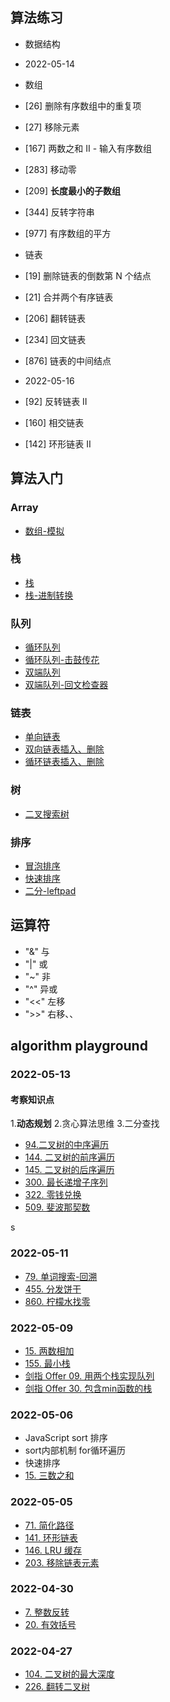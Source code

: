 ## 算法练习

- 数据结构
 - 2022-05-14
 - 数组
  - [26] 删除有序数组中的重复项
  - [27] 移除元素
  - [167] 两数之和 II - 输入有序数组
  - [283] 移动零
  - [209] **长度最小的子数组** 
  - [344] 反转字符串
  - [977] 有序数组的平方

 - 链表
  - [19] 删除链表的倒数第 N 个结点
  - [21] 合并两个有序链表
  - [206] 翻转链表
  - [234] 回文链表
  - [876] 链表的中间结点

  - 2022-05-16
  - [92] 反转链表 II
  - [160] 相交链表
  - [142] 环形链表 II




## 算法入门
### Array
   * [数组-模拟](./algorithm/Array/removeArrayFirstIndex.js)
### 栈
   * [栈](./algorithm/Stack/stackArray.js)
   * [栈-进制转换](./algorithm/Stack/decimalToBinary.js)
### 队列
   * [循环队列](./algorithm/Queue/index.js)
   * [循环队列-击鼓传花](./algorithm/Queue/hotpotsto.js)
   * [双端队列](./algorithm/Deque/index.js)
   * [双端队列-回文检查器](./algorithm/Deque/palindromeChecker.js)
### 链表
   * [单向链表](./algorithm/LinkList/LinkedList.js)
   * [双向链表插入、删除](./algorithm/LinkList/DoublyLinkedList.js)
   * [循环链表插入、删除](./algorithm/LinkList/CircularLinkedList.js)
### 树
   * [二叉搜索树](./algorithm/tree/BinarySearchTree.js)
### 排序
   * [冒泡排序](./algorithm/Sort/bubbleSort.js)
   * [快速排序](./algorithm/Sort/quickSort.js)
   * [二分-leftpad](./algorithm/Sourcecode/leftpad.js)

## 运算符
- "&"  与
- "|"  或
- "~"  非
- "^"  异或
- "<<" 左移
- ">>" 右移、、

## algorithm playground

### 2022-05-13
#### 考察知识点
1.**动态规划**
2.贪心算法思维
3.二分查找

- [94.二叉树的中序遍历](https://leetcode.cn/problems/binary-tree-inorder-traversal/description/)
- [144. 二叉树的前序遍历](https://leetcode.cn/problems/binary-tree-preorder-traversal/description/)
- [145. 二叉树的后序遍历](https://leetcode.cn/problems/binary-tree-postorder-traversal/description/)
- [300. 最长递增子序列](https://leetcode.cn/problems/longest-increasing-subsequence/description/)
- [322. 零钱兑换](https://leetcode.cn/problems/coin-change/description/)
- [509. 斐波那契数](https://leetcode.cn/problems/fibonacci-number/)

s
### 2022-05-11
- [79. 单词搜索-回溯](https://leetcode.cn/problems/word-search/)
- [455. 分发饼干](https://leetcode.cn/problems/assign-cookies/description/)
- [860. 柠檬水找零](https://leetcode.cn/problems/lemonade-change/description/)


### 2022-05-09
- [15. 两数相加](https://leetcode.cn/problems/add-two-numbers/description/)
- [155. 最小栈](https://leetcode.cn/problems/min-stack/submissions/)
- [剑指 Offer 09. 用两个栈实现队列](https://leetcode.cn/problems/yong-liang-ge-zhan-shi-xian-dui-lie-lcof/)
- [剑指 Offer 30. 包含min函数的栈](https://leetcode.cn/problems/bao-han-minhan-shu-de-zhan-lcof/)


### 2022-05-06
- JavaScript sort 排序
-  sort内部机制 for循环遍历
- 快速排序
- [15. 三数之和](https://leetcode-cn.com/problems/3sum/description/)

### 2022-05-05
- [71. 简化路径](https://leetcode-cn.com/problems/simplify-path/submissions/)
- [141. 环形链表](https://leetcode-cn.com/problems/linked-list-cycle/)
- [146. LRU 缓存](https://leetcode-cn.com/problems/lru-cache/description/)
- [203. 移除链表元素](https://leetcode-cn.com/problems/remove-linked-list-elements/description/)

### 2022-04-30
- [7. 整数反转](https://leetcode-cn.com/problems/reverse-integer/description/)
- [20. 有效括号](https://leetcode-cn.com/problems/valid-parentheses/description/)

### 2022-04-27
- [104. 二叉树的最大深度](https://leetcode-cn.com/problems/maximum-depth-of-binary-tree/)
- [226. 翻转二叉树](https://leetcode-cn.com/problems/invert-binary-tree/)
